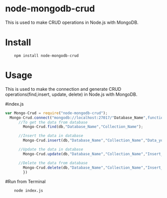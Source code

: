 # node-mongodb-crud
This is used to make CRUD operations in Node.js with MongoDB.
# Install 
```
    npm install node-mongodb-crud
```

# Usage
 This is used to make the connection and generate CRUD operations(find,insert, update, delete)  in Node.js with MongoDB.

#index.js
```JavaScript
var Mongo-Crud = require("node-mongodb-crud");
  Mongo-Crud.connect("mongodb://localhost:27017/"Database_Name",function(err,db){
      //To get the data from database
        Mongo-Crud.find(db,"Database_Name","Collection_Name");

      //Insert the data in database
        Mongo-Crud.insert(db,"Database_Name","Collection_Name","Data_you_want_to_Insert");

      //Update the data in database
        Mongo-Crud.update(db,"Database_Name","Collection_Name","Insert_Object_Id","Data_you_want_to_Update");

      //Delete the data from database
        Mongo-Crud.delete(db,"Database_Name","Collection_Name","Insert_Object_Id");
        })

```

#Run from Terminal
```
    node index.js
```
